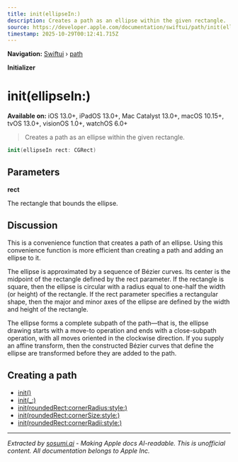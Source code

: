 ```yaml
---
title: init(ellipseIn:)
description: Creates a path as an ellipse within the given rectangle.
source: https://developer.apple.com/documentation/swiftui/path/init(ellipsein:)
timestamp: 2025-10-29T00:12:41.715Z
---
```


**Navigation:** [Swiftui](/documentation/swiftui) › [path](/documentation/swiftui/path)

**Initializer**

# init(ellipseIn:)

**Available on:** iOS 13.0+, iPadOS 13.0+, Mac Catalyst 13.0+, macOS 10.15+, tvOS 13.0+, visionOS 1.0+, watchOS 6.0+

> Creates a path as an ellipse within the given rectangle.

```swift
init(ellipseIn rect: CGRect)
```

## Parameters

**rect**

The rectangle that bounds the ellipse.



## Discussion

This is a convenience function that creates a path of an ellipse. Using this convenience function is more efficient than creating a path and adding an ellipse to it.

The ellipse is approximated by a sequence of Bézier curves. Its center is the midpoint of the rectangle defined by the rect parameter. If the rectangle is square, then the ellipse is circular with a radius equal to one-half the width (or height) of the rectangle. If the rect parameter specifies a rectangular shape, then the major and minor axes of the ellipse are defined by the width and height of the rectangle.

The ellipse forms a complete subpath of the path—that is, the ellipse drawing starts with a move-to operation and ends with a close-subpath operation, with all moves oriented in the clockwise direction. If you supply an affine transform, then the constructed Bézier curves that define the ellipse are transformed before they are added to the path.

## Creating a path

- [init()](/documentation/swiftui/path/init())
- [init(_:)](/documentation/swiftui/path/init(_:))
- [init(roundedRect:cornerRadius:style:)](/documentation/swiftui/path/init(roundedrect:cornerradius:style:))
- [init(roundedRect:cornerSize:style:)](/documentation/swiftui/path/init(roundedrect:cornersize:style:))
- [init(roundedRect:cornerRadii:style:)](/documentation/swiftui/path/init(roundedrect:cornerradii:style:))

---

*Extracted by [sosumi.ai](https://sosumi.ai) - Making Apple docs AI-readable.*
*This is unofficial content. All documentation belongs to Apple Inc.*
